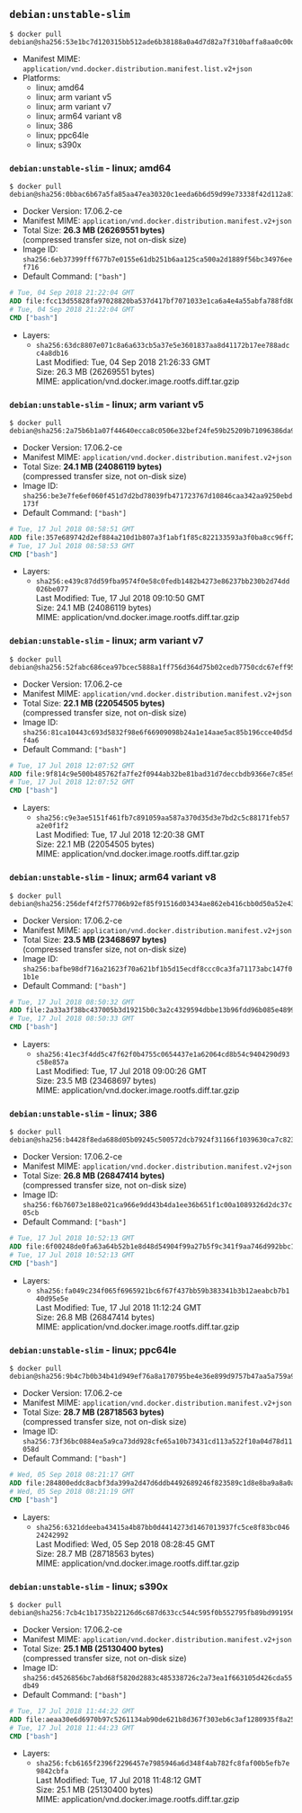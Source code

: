 ## `debian:unstable-slim`

```console
$ docker pull debian@sha256:53e1bc7d120315bb512ade6b38188a0a4d7d82a7f310baffa8aa0c00d5a419f2
```

-	Manifest MIME: `application/vnd.docker.distribution.manifest.list.v2+json`
-	Platforms:
	-	linux; amd64
	-	linux; arm variant v5
	-	linux; arm variant v7
	-	linux; arm64 variant v8
	-	linux; 386
	-	linux; ppc64le
	-	linux; s390x

### `debian:unstable-slim` - linux; amd64

```console
$ docker pull debian@sha256:0bbac6b67a5fa85aa47ea30320c1eeda6b6d59d99e73338f42d112a8146c2296
```

-	Docker Version: 17.06.2-ce
-	Manifest MIME: `application/vnd.docker.distribution.manifest.v2+json`
-	Total Size: **26.3 MB (26269551 bytes)**  
	(compressed transfer size, not on-disk size)
-	Image ID: `sha256:6eb37399fff677b7e0155e61db251b6aa125ca500a2d1889f56bc34976eef716`
-	Default Command: `["bash"]`

```dockerfile
# Tue, 04 Sep 2018 21:22:04 GMT
ADD file:fcc13d55828fa97028820ba537d417bf7071033e1ca6a4e4a55abfa788fd80dc in / 
# Tue, 04 Sep 2018 21:22:04 GMT
CMD ["bash"]
```

-	Layers:
	-	`sha256:63dc8807e071c8a6a633cb5a37e5e3601837aa8d41172b17ee788adcc4a8db16`  
		Last Modified: Tue, 04 Sep 2018 21:26:33 GMT  
		Size: 26.3 MB (26269551 bytes)  
		MIME: application/vnd.docker.image.rootfs.diff.tar.gzip

### `debian:unstable-slim` - linux; arm variant v5

```console
$ docker pull debian@sha256:2a75b6b1a07f44640ecca8c0506e32bef24fe59b25209b71096386da9ae6fa2d
```

-	Docker Version: 17.06.2-ce
-	Manifest MIME: `application/vnd.docker.distribution.manifest.v2+json`
-	Total Size: **24.1 MB (24086119 bytes)**  
	(compressed transfer size, not on-disk size)
-	Image ID: `sha256:be3e7fe6ef060f451d7d2bd78039fb471723767d10846caa342aa9250ebd173f`
-	Default Command: `["bash"]`

```dockerfile
# Tue, 17 Jul 2018 08:58:51 GMT
ADD file:357e689742d2ef884a210d1b807a3f1abf1f85c822133593a3f0ba8cc96ff2d8 in / 
# Tue, 17 Jul 2018 08:58:53 GMT
CMD ["bash"]
```

-	Layers:
	-	`sha256:e439c87dd59fba9574f0e58c0fedb1482b4273e86237bb230b2d74dd026be077`  
		Last Modified: Tue, 17 Jul 2018 09:10:50 GMT  
		Size: 24.1 MB (24086119 bytes)  
		MIME: application/vnd.docker.image.rootfs.diff.tar.gzip

### `debian:unstable-slim` - linux; arm variant v7

```console
$ docker pull debian@sha256:52fabc686cea97bcec5888a1ff756d364d75b02cedb7750cdc67eff95d626610
```

-	Docker Version: 17.06.2-ce
-	Manifest MIME: `application/vnd.docker.distribution.manifest.v2+json`
-	Total Size: **22.1 MB (22054505 bytes)**  
	(compressed transfer size, not on-disk size)
-	Image ID: `sha256:81ca10443c693d5832f98e6f66909098b24a1e14aae5ac85b196cce40d5df4a6`
-	Default Command: `["bash"]`

```dockerfile
# Tue, 17 Jul 2018 12:07:52 GMT
ADD file:9f814c9e500b485762fa7fe2f0944ab32be81bad31d7deccbdb9366e7c85e91e in / 
# Tue, 17 Jul 2018 12:07:52 GMT
CMD ["bash"]
```

-	Layers:
	-	`sha256:c9e3ae5151f461fb7c891059aa587a370d35d3e7bd2c5c88171feb57a2e0f1f2`  
		Last Modified: Tue, 17 Jul 2018 12:20:38 GMT  
		Size: 22.1 MB (22054505 bytes)  
		MIME: application/vnd.docker.image.rootfs.diff.tar.gzip

### `debian:unstable-slim` - linux; arm64 variant v8

```console
$ docker pull debian@sha256:256def4f2f57706b92ef85f91516d03434ae862eb416cbb0d50a52e43bc47bce
```

-	Docker Version: 17.06.2-ce
-	Manifest MIME: `application/vnd.docker.distribution.manifest.v2+json`
-	Total Size: **23.5 MB (23468697 bytes)**  
	(compressed transfer size, not on-disk size)
-	Image ID: `sha256:bafbe98df716a21623f70a621bf1b5d15ecdf8ccc0ca3fa71173abc147f01b1e`
-	Default Command: `["bash"]`

```dockerfile
# Tue, 17 Jul 2018 08:50:32 GMT
ADD file:2a33a3f38bc437005b3d19215b0c3a2c4329594dbbe13b96fdd96b085e489985 in / 
# Tue, 17 Jul 2018 08:50:33 GMT
CMD ["bash"]
```

-	Layers:
	-	`sha256:41ec3f4dd5c47f62f0b4755c0654437e1a62064cd8b54c9404290d93c58e857a`  
		Last Modified: Tue, 17 Jul 2018 09:00:26 GMT  
		Size: 23.5 MB (23468697 bytes)  
		MIME: application/vnd.docker.image.rootfs.diff.tar.gzip

### `debian:unstable-slim` - linux; 386

```console
$ docker pull debian@sha256:b4428f8eda688d05b09245c500572dcb7924f31166f1039630ca7c8236f92626
```

-	Docker Version: 17.06.2-ce
-	Manifest MIME: `application/vnd.docker.distribution.manifest.v2+json`
-	Total Size: **26.8 MB (26847414 bytes)**  
	(compressed transfer size, not on-disk size)
-	Image ID: `sha256:f6b76073e188e021ca966e9dd43b4da1ee36b651f1c00a1089326d2dc37c05cb`
-	Default Command: `["bash"]`

```dockerfile
# Tue, 17 Jul 2018 10:52:13 GMT
ADD file:6f00248de0fa63a64b52b1e8d48d54904f99a27b5f9c341f9aa746d992bbc1d7 in / 
# Tue, 17 Jul 2018 10:52:13 GMT
CMD ["bash"]
```

-	Layers:
	-	`sha256:fa049c234f065f6965921bc6f67f437bb59b383341b3b12aeabcb7b140d95e5e`  
		Last Modified: Tue, 17 Jul 2018 11:12:24 GMT  
		Size: 26.8 MB (26847414 bytes)  
		MIME: application/vnd.docker.image.rootfs.diff.tar.gzip

### `debian:unstable-slim` - linux; ppc64le

```console
$ docker pull debian@sha256:9b4c7b0b34b41d949ef76a8a170795be4e36e899d9757b47aa5a759a974ab8df
```

-	Docker Version: 17.06.2-ce
-	Manifest MIME: `application/vnd.docker.distribution.manifest.v2+json`
-	Total Size: **28.7 MB (28718563 bytes)**  
	(compressed transfer size, not on-disk size)
-	Image ID: `sha256:73f36bc0884ea5a9ca73dd928cfe65a10b73431cd113a522f10a04d78d11058d`
-	Default Command: `["bash"]`

```dockerfile
# Wed, 05 Sep 2018 08:21:17 GMT
ADD file:284800eddc8acbf3da399a2d47d6ddb4492689246f823589c1d8e8ba9a8a0af1 in / 
# Wed, 05 Sep 2018 08:21:19 GMT
CMD ["bash"]
```

-	Layers:
	-	`sha256:6321ddeeba43415a4b87bb0d4414273d1467013937fc5ce8f83bc04624242992`  
		Last Modified: Wed, 05 Sep 2018 08:28:45 GMT  
		Size: 28.7 MB (28718563 bytes)  
		MIME: application/vnd.docker.image.rootfs.diff.tar.gzip

### `debian:unstable-slim` - linux; s390x

```console
$ docker pull debian@sha256:7cb4c1b1735b22126d6c687d633cc544c595f0b552795fb89bd9919560a45dc0
```

-	Docker Version: 17.06.2-ce
-	Manifest MIME: `application/vnd.docker.distribution.manifest.v2+json`
-	Total Size: **25.1 MB (25130400 bytes)**  
	(compressed transfer size, not on-disk size)
-	Image ID: `sha256:d4526856bc7abd68f5820d2883c485338726c2a73ea1f663105d426cda55db49`
-	Default Command: `["bash"]`

```dockerfile
# Tue, 17 Jul 2018 11:44:22 GMT
ADD file:aeaa30e6d6970b97c5261134ab90de621b8d367f303eb6c3af1280935f8a25a7 in / 
# Tue, 17 Jul 2018 11:44:23 GMT
CMD ["bash"]
```

-	Layers:
	-	`sha256:fcb6165f2396f2296457e7985946a6d348f4ab782fc8faf00b5efb7e9842cbfa`  
		Last Modified: Tue, 17 Jul 2018 11:48:12 GMT  
		Size: 25.1 MB (25130400 bytes)  
		MIME: application/vnd.docker.image.rootfs.diff.tar.gzip

